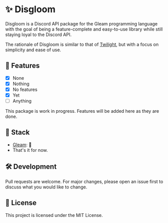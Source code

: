 # ✨ Disgloom

Disgloom is a Discord API package for the Gleam programming language with the goal of being a feature-complete and easy-to-use library while still staying loyal to the Discord API.

The rationale of Disgloom is similar to that of [Twilight](https://twilight.rs), but with a focus on simplicity and ease of use.

## 🚀 Features

- [x] None
- [x] Nothing
- [x] No features
- [x] Yet
- [ ] Anything

This package is work in progress. Features will be added here as they are done.

## 🧰 Stack

- [Gleam](https://gleam.run): 🤯
- That's it for now.

## 🛠️ Development

Pull requests are welcome. For major changes, please open an issue first to discuss what you would like to change.

## 📝 License

This project is licensed under the MIT License.
